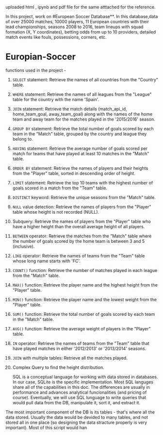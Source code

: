 uploaded html , ipynb and pdf file for the same atttached for the reference.  






In this project, work on #European Soccer Database**. In this database,data of over 25000 matches, 10000 players, 11 European countries with their lead championships, seasons 2008 to 2016, team lineups with squad formation (X, Y coordinates), betting odds from up to 10 providers, detailed match events like fouls, possessions, corners, etc. 









# Europian-Soccer


functions used in the project - 
1. `SELECT` statement: Retrieve the names of all countries from the "Country" table.
2. `WHERE` statement: Retrieve the names of all leagues from the "League" table for the country with the name 'Spain'.
3. `JOIN` statement: Retrieve the match details (match_api_id, home_team_goal, away_team_goal) along with the names of the home team and away team for the matches played in the '2015/2016' season.
4. `GROUP BY` statement: Retrieve the total number of goals scored by each team in the "Match" table, grouped by the country and league they belong to.
5. `HAVING` statement: Retrieve the average number of goals scored per match for teams that have played at least 10 matches in the "Match" table.
6. `ORDER BY` statement: Retrieve the names of players and their heights from the "Player" table, sorted in descending order of height.
7. `LIMIT` statement: Retrieve the top 10 teams with the highest number of goals scored in a match from the "Team" table.
8. `DISTINCT` keyword: Retrieve the unique seasons from the "Match" table.
9. `NULL` value detection:  Retrieve the names of players from the "Player" table whose height is not recorded (NULL).
10. Subquery: Retrieve the names of players from the "Player" table who have a higher height than the overall average height of all players.
11. `BETWEEN` operator: Retrieve the matches from the "Match" table where the number of goals scored by the home team is between 3 and 5 (inclusive).
12. `LIKE` operator: Retrieve the names of teams from the "Team" table whose long name starts with 'FC'.
13. `COUNT()` function: Retrieve the number of matches played in each league from the "Match" table.
14. `MAX()` function: Retrieve the player name and the highest height from the "Player" table.
15. `MIN()` function:  Retrieve the player name and the lowest weight from the "Player" table.
16. `SUM()` function: Retrieve the total number of goals scored by each team in the "Match" table.
17. `AVG()` function: Retrieve the average weight of players in the "Player" table.
18. `IN` operator: Retrieve the names of teams from the "Team" table that have played matches in either '2012/2013' or '2013/2014' seasons.
19. `JOIN` with multiple tables: Retrieve all the matches played.
20. Complex Query to find the height distribution.



    SQL is a conceptual language for working with data stored in databases. In our case, SQLite is the specific implementation. Most SQL languges share all of the capabilities in this doc. The differences are usually in performance and advances analytical funcionalities (and pricing of course).
Eventually, we will use SQL lunguage to write queries that would pull data from the DB, manipulate it, sort it, and extract it.

The most important component of the DB  is its tables - that's where all the data stored. Usually the data would be devided to many tables, and not stored all in one place (so designing the data stracture properly is very important). Most of this script would han
